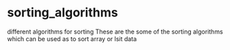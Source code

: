 # sorting_algorithms
different algorithms for sorting
These are the some of the sorting algorithms which can be used as to sort array or lsit data
